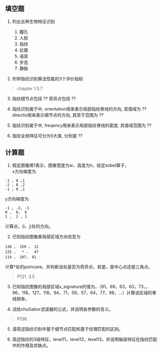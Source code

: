 ## 填空题

1.  列出五种生物特征识别 
	1. 瞳孔 
	2. 人脸 
	3. 指纹 
	4. 虹膜 
	5. 语音 
	6. 步态 
	7. 静脉

2. 列举指纹识别算法性能的3个评价指标
>chapter 1.5.7

3. 指纹细节点包括 ?? 奇异点包括 ??

4. 指纹识别属于中, orientation用来表示局部指纹脊线的方向, 其值域为 ?? directio用来表示细节点的方向, 其至于范围为 ??

5. 指纹识别属于中, freqency用来表示局部指纹脊线的密度, 其值域范围为 ??

6. 指纹全局特征可分为5大类, 分别是 ??

## 计算题

1. 假定图像用1表示，图像宽度为w，高度为h，给定sobel算子，  
x方向梯度为  

 ```
-1 , 0 ,1  			 
-2 , 0 ,2	
-1 , 0 ,1 
```   
 y方向梯度为 
  
 ```
-1 , -2, -1  
 0 ,  0,  0  
 1 ,  2 , 1
```

 计算点，(i，j)处的方向。

2. 已知指纹图像某局部区域方向信息为   

 ```
138 ， 159 ， 12  
125 ，  * ，  47  
114 ， 107， 81   
```
计算*处的poincare。并判断该处是否为奇异点，若是，是中心点还是三角点。
>P121. 3.5

3. 已知指纹图像的局部区域x_signature的值为，（81，69，63，63，73，，96，118，127，118，94，71，59，57，64，77，98，…）计算该区域的脊线频率。

4. 试给chuGabor滤波器的公式，并说明各参数的含义。
>P136

5. 请简述指纹识别中基于细节点匹配和基于纹理匹配的区别。

6. 简述指纹的3级特征，level11，level12，level13，并说明每级特征在指纹匹配中的作用及优缺点。
